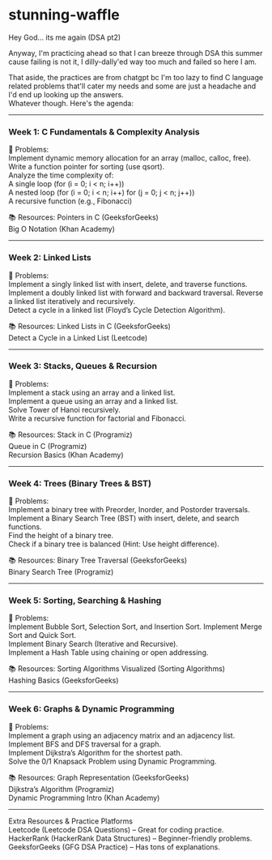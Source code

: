 

# stunning-waffle
Hey God... its me again (DSA pt2) <br />

Anyway, I'm practicing ahead so that I can breeze through DSA this summer cause failing is not it, I dilly-dally'ed way too much and failed so here I am. <br />

That aside, the practices are from chatgpt bc I'm too lazy to find C language related problems that'll cater my needs and some are just a headache and I'd end up looking up the answers. <br />
Whatever though. Here's the agenda:
___
### Week 1: C Fundamentals & Complexity Analysis <br />
🔹 Problems: <br />
Implement dynamic memory allocation for an array (malloc, calloc, free). Write a function pointer for sorting (use qsort). <br />
Analyze the time complexity of: <br />
A single loop (for (i = 0; i < n; i++)) <br /> 
A nested loop (for (i = 0; i < n; i++) for (j = 0; j < n; j++)) <br />
A recursive function (e.g., Fibonacci) <br />

📚 Resources: Pointers in C (GeeksforGeeks)<br /> 
Big O Notation (Khan Academy)
___
### Week 2: Linked Lists <br />
🔹 Problems: <br />
Implement a singly linked list with insert, delete, and traverse functions. Implement a doubly linked list with forward and backward traversal. Reverse a linked list iteratively and recursively. <br />
Detect a cycle in a linked list (Floyd’s Cycle Detection Algorithm). <br />

📚 Resources: Linked Lists in C (GeeksforGeeks) <br />
Detect a Cycle in a Linked List (Leetcode) <br />
 ___
 ### Week 3: Stacks, Queues & Recursion <br />
 🔹 Problems: <br />
Implement a stack using an array and a linked list. <br /> Implement a queue using an array and a linked list. <br />
Solve Tower of Hanoi recursively. <br />
Write a recursive function for factorial and Fibonacci. <br />

📚 Resources: Stack in C (Programiz) <br />
Queue in C (Programiz) <br />
Recursion Basics (Khan Academy) <br /> 
___
### Week 4: Trees (Binary Trees & BST) <br /> 
🔹 Problems: <br />
Implement a binary tree with Preorder, Inorder, and Postorder traversals. <br />
Implement a Binary Search Tree (BST) with insert, delete, and search functions. <br />
Find the height of a binary tree. <br />
Check if a binary tree is balanced (Hint: Use height difference). <br />

📚 Resources: Binary Tree Traversal (GeeksforGeeks) <br />
Binary Search Tree (Programiz) <br />
 ___
 ### Week 5: Sorting, Searching & Hashing <br />
 🔹 Problems: <br />
Implement Bubble Sort, Selection Sort, and Insertion Sort. Implement Merge Sort and Quick Sort. <br />
Implement Binary Search (Iterative and Recursive). <br />
Implement a Hash Table using chaining or open addressing. <br /> 

📚 Resources: Sorting Algorithms Visualized (Sorting Algorithms)<br /> Hashing Basics (GeeksforGeeks) <br />
___
### Week 6: Graphs & Dynamic Programming <br />
🔹 Problems: <br />
Implement a graph using an adjacency matrix and an adjacency list.<br />
Implement BFS and DFS traversal for a graph. <br />
Implement Dijkstra’s Algorithm for the shortest path. <br /> 
Solve the 0/1 Knapsack Problem using Dynamic Programming. <br />

📚 Resources: Graph Representation (GeeksforGeeks) <br />
Dijkstra’s Algorithm (Programiz) <br />
Dynamic Programming Intro (Khan Academy) <br /> 
___
Extra Resources & Practice Platforms <br /> Leetcode (Leetcode DSA Questions) – Great for coding practice. <br />
HackerRank (HackerRank Data Structures) – Beginner-friendly problems. <br />
GeeksforGeeks (GFG DSA Practice) – Has tons of explanations.
